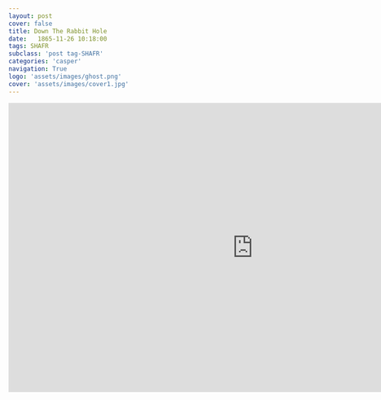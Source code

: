 ```yaml
---
layout: post
cover: false
title: Down The Rabbit Hole
date:   1865-11-26 10:18:00
tags: SHAFR
subclass: 'post tag-SHAFR'
categories: 'casper'
navigation: True
logo: 'assets/images/ghost.png'
cover: 'assets/images/cover1.jpg'
---
```


<iframe src="https://docs.google.com/presentation/d/13hY_eGjOtSpsmnsDM7vTA6P0qSghlslYThz9fT4mF2U/embed?start=false&loop=false&delayms=3000" frameborder="0" width="960" height="569" allowfullscreen="true" mozallowfullscreen="true" webkitallowfullscreen="true"></iframe>